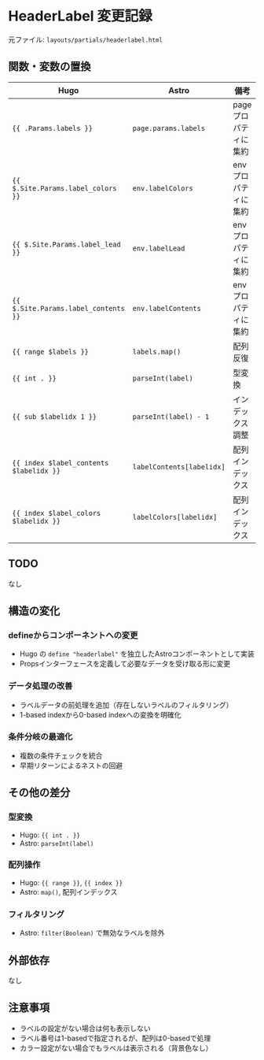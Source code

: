 # HeaderLabel 変更記録

元ファイル: `layouts/partials/headerlabel.html`

## 関数・変数の置換

| Hugo                                    | Astro                     | 備考                 |
| --------------------------------------- | ------------------------- | -------------------- |
| `{{ .Params.labels }}`                  | `page.params.labels`      | pageプロパティに集約 |
| `{{ $.Site.Params.label_colors }}`      | `env.labelColors`         | envプロパティに集約  |
| `{{ $.Site.Params.label_lead }}`        | `env.labelLead`           | envプロパティに集約  |
| `{{ $.Site.Params.label_contents }}`    | `env.labelContents`       | envプロパティに集約  |
| `{{ range $labels }}`                   | `labels.map()`            | 配列反復             |
| `{{ int . }}`                           | `parseInt(label)`         | 型変換               |
| `{{ sub $labelidx 1 }}`                 | `parseInt(label) - 1`     | インデックス調整     |
| `{{ index $label_contents $labelidx }}` | `labelContents[labelidx]` | 配列インデックス     |
| `{{ index $label_colors $labelidx }}`   | `labelColors[labelidx]`   | 配列インデックス     |

## TODO

なし

## 構造の変化

### defineからコンポーネントへの変更

- Hugo の `define "headerlabel"` を独立したAstroコンポーネントとして実装
- Propsインターフェースを定義して必要なデータを受け取る形に変更

### データ処理の改善

- ラベルデータの前処理を追加（存在しないラベルのフィルタリング）
- 1-based indexから0-based indexへの変換を明確化

### 条件分岐の最適化

- 複数の条件チェックを統合
- 早期リターンによるネストの回避

## その他の差分

### 型変換

- Hugo: `{{ int . }}`
- Astro: `parseInt(label)`

### 配列操作

- Hugo: `{{ range }}`, `{{ index }}`
- Astro: `map()`, 配列インデックス

### フィルタリング

- Astro: `filter(Boolean)` で無効なラベルを除外

## 外部依存

なし

## 注意事項

- ラベルの設定がない場合は何も表示しない
- ラベル番号は1-basedで指定されるが、配列は0-basedで処理
- カラー設定がない場合でもラベルは表示される（背景色なし）

